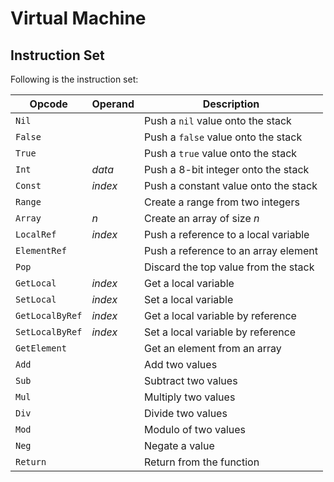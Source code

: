 
# Virtual Machine

## Instruction Set

Following is the instruction set:

| Opcode          | Operand | Description                          |
| --------------- | ------- | ------------------------------------ |
| `Nil`           |         | Push a `nil` value onto the stack    |
| `False`         |         | Push a `false` value onto the stack  | 
| `True`          |         | Push a `true` value onto the stack   |
| `Int`           | _data_  | Push a 8-bit integer onto the stack  |
| `Const`         | _index_ | Push a constant value onto the stack |
| `Range`         |         | Create a range from two integers     |
| `Array`         | _n_     | Create an array of size _n_          |
| `LocalRef`      | _index_ | Push a reference to a local variable |
| `ElementRef`    |         | Push a reference to an array element |
| `Pop`           |         | Discard the top value from the stack |
| `GetLocal`      | _index_ | Get a local variable                 |
| `SetLocal`      | _index_ | Set a local variable                 |
| `GetLocalByRef` | _index_ | Get a local variable by reference    |
| `SetLocalByRef` | _index_ | Set a local variable by reference    |
| `GetElement`    |         | Get an element from an array         |
| `Add`           |         | Add two values                       |
| `Sub`           |         | Subtract two values                  |
| `Mul`           |         | Multiply two values                  |
| `Div`           |         | Divide two values                    |
| `Mod`           |         | Modulo of two values                 |
| `Neg`           |         | Negate a value                       |
| `Return`        |         | Return from the function             |
